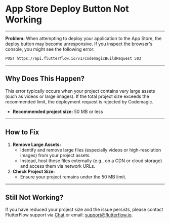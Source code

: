 # App Store Deploy Button Not Working

---

**Problem:**
When attempting to deploy your application to the App Store, the deploy button may become unresponsive. If you inspect the browser's console, you might see the following error:

```text
POST https://api.flutterflow.io/v1/codemagicBuildRequest 503
```

---

## Why Does This Happen?
This error typically occurs when your project contains very large assets (such as videos or large images). If the total project size exceeds the recommended limit, the deployment request is rejected by Codemagic.

- **Recommended project size:** 50 MB or less

---

## How to Fix
1. **Remove Large Assets:**
   - Identify and remove large files (especially videos or high-resolution images) from your project assets.
   - Instead, host these files externally (e.g., on a CDN or cloud storage) and access them via network URLs.
2. **Check Project Size:**
   - Ensure your project remains under the 50 MB limit.

---

## Still Not Working?
If you have reduced your project size and the issue persists, please contact FlutterFlow support via [Chat](https://flutterflow.io/support) or email: [support@flutterflow.io](mailto:support@flutterflow.io).